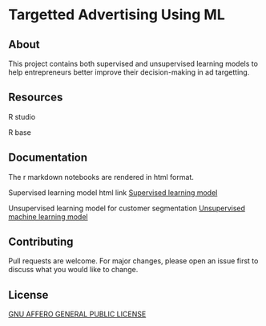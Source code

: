# Targetted Advertising Using ML



## About

This project contains both supervised and unsupervised learning models to help entrepreneurs better improve their decision-making in ad targetting. 

## Resources

R studio

R base

## Documentation

The r markdown notebooks are rendered in html format.

  Supervised learning model html link [Supervised learning model](https://rpubs.com/KipropSang/911086)
  
  Unsupervised learning model for customer segmentation [Unsupervised machine learning model](https://rpubs.com/KipropSang/911312)

## Contributing
Pull requests are welcome. For major changes, please open an issue first to discuss what you would like to change.

## License
[GNU AFFERO GENERAL PUBLIC LICENSE](http://www.gnu.org/licenses/agpl-3.0-standalone.html/)
